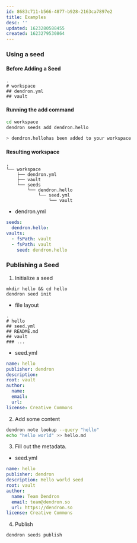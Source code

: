 ```yaml
---
id: 8683c711-b566-4877-b928-2163ca7897e2
title: Examples
desc: ''
updated: 1623280588455
created: 1623279530864
---
```


### Using a seed


#### Before Adding a Seed
```
.
# workspace
## dendron.yml
## vault
```

#### Running the add command
```sh
cd workspace
dendron seeds add dendron.hello

> dendron.hellohas been added to your workspace
```

#### Resulting workspace

```
.
└── workspace
    ├── dendron.yml
    ├── vault
    └── seeds
        └── dendron.hello
            └── seed.yml
                └── vault
```

- dendron.yml
```yml
seeds: 
  dendron.hello:
vaults:
  - fsPath: vault
  - fsPath: vault
    seed: dendron.hello
```


### Publishing a Seed

1. Initialize a seed
```
mkdir hello && cd hello
dendron seed init 
```

- file layout
```
.
# hello
## seed.yml
## README.md
## vault
### ...
```

- seed.yml
```yml
name: hello
publisher: dendron
description: 
root: vault
author:
  name: 
  email:
  url:
license: Creative Commons
```

2. Add some content
```sh
dendron note lookup --query "hello" 
echo "hello world" >> hello.md
```

3. Fill out the metadata. 

- seed.yml
```yml
name: hello
publisher: dendron
description: Hello world seed
root: vault
author:
  name: Team Dendron
  email: team@dendron.so
  url: https://dendron.so
license: Creative Commons
```

4. Publish

```
dendron seeds publish
```

